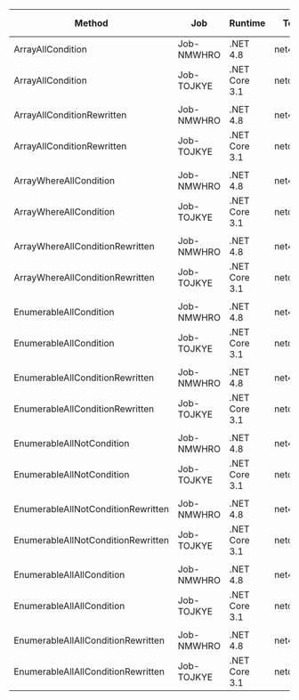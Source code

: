 |                             Method |        Job |       Runtime |    Toolchain |       Mean |     Error |    StdDev | Ratio | RatioSD |  Gen 0 | Gen 1 | Gen 2 | Allocated |
|----------------------------------- |----------- |-------------- |------------- |-----------:|----------:|----------:|------:|--------:|-------:|------:|------:|----------:|
|                  ArrayAllCondition | Job-NMWHRO |      .NET 4.8 |        net48 |  15.945 ns | 0.2840 ns | 0.2657 ns |  1.00 |    0.00 | 0.0076 |     - |     - |      32 B |
|                  ArrayAllCondition | Job-TOJKYE | .NET Core 3.1 | netcoreapp31 |  17.415 ns | 0.2556 ns | 0.2391 ns |  1.09 |    0.02 | 0.0076 |     - |     - |      32 B |
|                                    |            |               |              |            |           |           |       |         |        |       |       |           |
|         ArrayAllConditionRewritten | Job-NMWHRO |      .NET 4.8 |        net48 |   1.362 ns | 0.0524 ns | 0.0490 ns |  1.00 |    0.00 |      - |     - |     - |         - |
|         ArrayAllConditionRewritten | Job-TOJKYE | .NET Core 3.1 | netcoreapp31 |   1.291 ns | 0.0450 ns | 0.0399 ns |  0.95 |    0.04 |      - |     - |     - |         - |
|                                    |            |               |              |            |           |           |       |         |        |       |       |           |
|             ArrayWhereAllCondition | Job-NMWHRO |      .NET 4.8 |        net48 | 235.690 ns | 4.2589 ns | 3.9838 ns |  1.00 |    0.00 | 0.0114 |     - |     - |      48 B |
|             ArrayWhereAllCondition | Job-TOJKYE | .NET Core 3.1 | netcoreapp31 | 207.009 ns | 3.9532 ns | 4.2299 ns |  0.88 |    0.02 | 0.0114 |     - |     - |      48 B |
|                                    |            |               |              |            |           |           |       |         |        |       |       |           |
|    ArrayWhereAllConditionRewritten | Job-NMWHRO |      .NET 4.8 |        net48 |  87.225 ns | 1.4741 ns | 1.3788 ns |  1.00 |    0.00 |      - |     - |     - |         - |
|    ArrayWhereAllConditionRewritten | Job-TOJKYE | .NET Core 3.1 | netcoreapp31 |  87.492 ns | 1.5290 ns | 1.4303 ns |  1.00 |    0.02 |      - |     - |     - |         - |
|                                    |            |               |              |            |           |           |       |         |        |       |       |           |
|             EnumerableAllCondition | Job-NMWHRO |      .NET 4.8 |        net48 |  16.330 ns | 0.3072 ns | 0.2873 ns |  1.00 |    0.00 | 0.0076 |     - |     - |      32 B |
|             EnumerableAllCondition | Job-TOJKYE | .NET Core 3.1 | netcoreapp31 |  20.246 ns | 0.4154 ns | 0.4617 ns |  1.24 |    0.04 | 0.0076 |     - |     - |      32 B |
|                                    |            |               |              |            |           |           |       |         |        |       |       |           |
|    EnumerableAllConditionRewritten | Job-NMWHRO |      .NET 4.8 |        net48 |  13.927 ns | 0.2537 ns | 0.2373 ns |  1.00 |    0.00 | 0.0076 |     - |     - |      32 B |
|    EnumerableAllConditionRewritten | Job-TOJKYE | .NET Core 3.1 | netcoreapp31 |  19.450 ns | 0.2867 ns | 0.2541 ns |  1.40 |    0.04 | 0.0076 |     - |     - |      32 B |
|                                    |            |               |              |            |           |           |       |         |        |       |       |           |
|          EnumerableAllNotCondition | Job-NMWHRO |      .NET 4.8 |        net48 |  17.275 ns | 0.2490 ns | 0.2329 ns |  1.00 |    0.00 | 0.0076 |     - |     - |      32 B |
|          EnumerableAllNotCondition | Job-TOJKYE | .NET Core 3.1 | netcoreapp31 |  20.757 ns | 0.1333 ns | 0.1247 ns |  1.20 |    0.02 | 0.0076 |     - |     - |      32 B |
|                                    |            |               |              |            |           |           |       |         |        |       |       |           |
| EnumerableAllNotConditionRewritten | Job-NMWHRO |      .NET 4.8 |        net48 |  13.484 ns | 0.2450 ns | 0.2292 ns |  1.00 |    0.00 | 0.0076 |     - |     - |      32 B |
| EnumerableAllNotConditionRewritten | Job-TOJKYE | .NET Core 3.1 | netcoreapp31 |  20.507 ns | 0.4223 ns | 0.6056 ns |  1.53 |    0.06 | 0.0076 |     - |     - |      32 B |
|                                    |            |               |              |            |           |           |       |         |        |       |       |           |
|          EnumerableAllAllCondition | Job-NMWHRO |      .NET 4.8 |        net48 |  17.136 ns | 0.2961 ns | 0.2770 ns |  1.00 |    0.00 | 0.0076 |     - |     - |      32 B |
|          EnumerableAllAllCondition | Job-TOJKYE | .NET Core 3.1 | netcoreapp31 |  20.320 ns | 0.3942 ns | 0.3687 ns |  1.19 |    0.03 | 0.0076 |     - |     - |      32 B |
|                                    |            |               |              |            |           |           |       |         |        |       |       |           |
| EnumerableAllAllConditionRewritten | Job-NMWHRO |      .NET 4.8 |        net48 |  13.984 ns | 0.2761 ns | 0.2583 ns |  1.00 |    0.00 | 0.0076 |     - |     - |      32 B |
| EnumerableAllAllConditionRewritten | Job-TOJKYE | .NET Core 3.1 | netcoreapp31 |  19.877 ns | 0.3040 ns | 0.2844 ns |  1.42 |    0.03 | 0.0076 |     - |     - |      32 B |